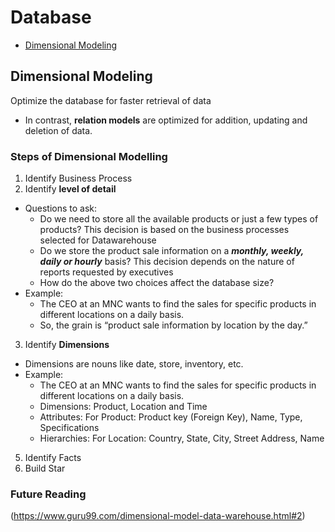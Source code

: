 # Database
- [Dimensional Modeling](#dimensional-modeling)

## Dimensional Modeling
Optimize the database for faster retrieval of data

- In contrast, **relation models** are optimized for addition, updating and deletion of data.

### Steps of Dimensional Modelling
1. Identify Business Process
2. Identify **level of detail**
  - Questions to ask:
    - Do we need to store all the available products or just a few types of products? This decision is based on the business processes selected for Datawarehouse
    - Do we store the product sale information on a ***monthly, weekly, daily or hourly*** basis? This decision depends on the nature of reports requested by executives
    - How do the above two choices affect the database size?
  - Example:
    - The CEO at an MNC wants to find the sales for specific products in different locations on a daily basis.
    - So, the grain is “product sale information by location by the day.”
3. Identify **Dimensions**
  - Dimensions are nouns like date, store, inventory, etc.
  - Example:
    - The CEO at an MNC wants to find the sales for specific products in different locations on a daily basis.
    - Dimensions: Product, Location and Time
    - Attributes: For Product: Product key (Foreign Key), Name, Type, Specifications
    - Hierarchies: For Location: Country, State, City, Street Address, Name
5. Identify Facts
6. Build Star


### Future Reading
(https://www.guru99.com/dimensional-model-data-warehouse.html#2)
